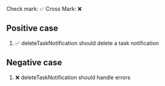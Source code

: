 Check mark: ✅
Cross Mark: ❌

## Positive case
1. ✅ deleteTaskNotification should delete a task notification

## Negative case
1. ❌ deleteTaskNotification should handle errors